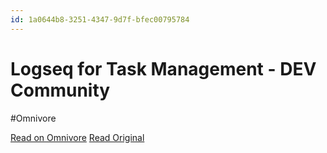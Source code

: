 ```yaml
---
id: 1a0644b8-3251-4347-9d7f-bfec00795784
---
```


# Logseq for Task Management - DEV Community
#Omnivore

[Read on Omnivore](https://omnivore.app/me/logseq-for-task-management-dev-community-18d9e7b71e3)
[Read Original](https://dev.to/vivekkodira/logseq-for-task-management-3d4d)

